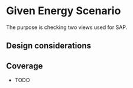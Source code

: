 # Given Energy Scenario

The purpose is checking two views used for SAP.

## Design considerations

## Coverage

- TODO
